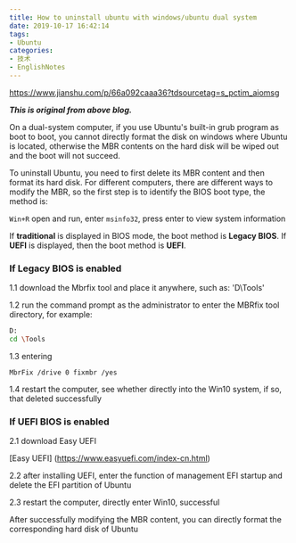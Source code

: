 ```yaml
---
title: How to uninstall ubuntu with windows/ubuntu dual system
date: 2019-10-17 16:42:14
tags: 
- Ubuntu
categories: 
- 技术
- EnglishNotes
---
```


 https://www.jianshu.com/p/66a092caaa36?tdsourcetag=s_pctim_aiomsg 

***This is original from above blog.***

 On a dual-system computer, if you use Ubuntu's built-in grub program as boot to boot, you cannot directly format the disk on windows where Ubuntu is located, otherwise the MBR contents on the hard disk will be wiped out and the boot will not succeed. 

To uninstall Ubuntu, you need to first delete its MBR content and then format its hard disk. For different computers, there are different ways to modify the MBR, so the first step is to identify the BIOS boot type, the method is: 

`Win+R` open and run, enter `msinfo32`, press enter to view system information

If **traditional** is displayed in BIOS mode, the boot  method is **Legacy BIOS**. If **UEFI** is displayed, then the boot method is **UEFI**.

### If Legacy BIOS is enabled

1.1 download the Mbrfix tool and place it anywhere, such as: 'D\Tools\'

1.2 run the command prompt as the administrator to enter the MBRfix tool directory, for example:

```bash
D:
cd \Tools
```

1.3 entering

```undefined
MbrFix /drive 0 fixmbr /yes
```

1.4 restart the computer, see whether directly into the Win10 system, if so, that deleted successfully



### If UEFI BIOS is enabled

2.1 download Easy UEFI

[Easy UEFI] (https://www.easyuefi.com/index-cn.html)

2.2 after installing UEFI, enter the function of management EFI startup and delete the EFI partition of Ubuntu

2.3 restart the computer, directly enter Win10, successful



After successfully modifying the MBR content, you can directly format the corresponding hard disk of Ubuntu











